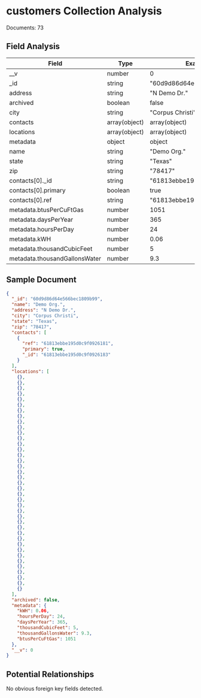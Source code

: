 # customers Collection Analysis

Documents: 73

## Field Analysis

| Field | Type | Example |
|-------|------|--------|
| __v | number | 0 |
| _id | string | "60d9d86d64e566bec1809b99" |
| address | string | "N Demo Dr." |
| archived | boolean | false |
| city | string | "Corpus Christi" |
| contacts | array(object) | array(object) |
| locations | array(object) | array(object) |
| metadata | object | object |
| name | string | "Demo Org." |
| state | string | "Texas" |
| zip | string | "78417" |
| contacts[0]._id | string | "61813ebbe195d0c9f0926183" |
| contacts[0].primary | boolean | true |
| contacts[0].ref | string | "61813ebbe195d0c9f0926181" |
| metadata.btusPerCuFtGas | number | 1051 |
| metadata.daysPerYear | number | 365 |
| metadata.hoursPerDay | number | 24 |
| metadata.kWH | number | 0.06 |
| metadata.thousandCubicFeet | number | 5 |
| metadata.thousandGallonsWater | number | 9.3 |

## Sample Document

```json
{
  "_id": "60d9d86d64e566bec1809b99",
  "name": "Demo Org.",
  "address": "N Demo Dr.",
  "city": "Corpus Christi",
  "state": "Texas",
  "zip": "78417",
  "contacts": [
    {
      "ref": "61813ebbe195d0c9f0926181",
      "primary": true,
      "_id": "61813ebbe195d0c9f0926183"
    }
  ],
  "locations": [
    {},
    {},
    {},
    {},
    {},
    {},
    {},
    {},
    {},
    {},
    {},
    {},
    {},
    {},
    {},
    {},
    {},
    {},
    {},
    {},
    {},
    {},
    {},
    {},
    {},
    {},
    {},
    {},
    {},
    {},
    {},
    {},
    {},
    {},
    {},
    {},
    {},
    {},
    {}
  ],
  "archived": false,
  "metadata": {
    "kWH": 0.06,
    "hoursPerDay": 24,
    "daysPerYear": 365,
    "thousandCubicFeet": 5,
    "thousandGallonsWater": 9.3,
    "btusPerCuFtGas": 1051
  },
  "__v": 0
}
```

## Potential Relationships

No obvious foreign key fields detected.
